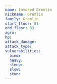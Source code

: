 ```yaml
---
name: Invoked Gremlin
nickname: Gremlin
family: Gremlin
start_floor: 81
end_floor: 83
agro: 
hp: 
attack_damage: 
attack_type: 
vulnerabilities:
  bind: 
  heavy: 
  sleep: 
  slow: 
  stun: 
---
```

